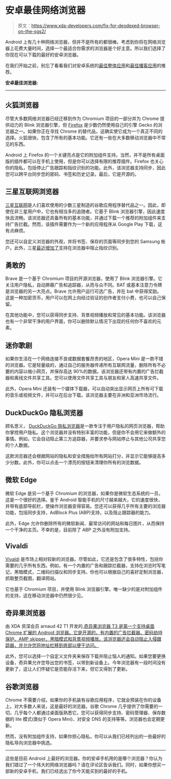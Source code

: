 # 安卓最佳网络浏览器

> 原文：<https://www.xda-developers.com/fix-for-deodexed-browser-on-the-sgs2/>

Android 上有几十种网络浏览器，但并不是所有的都很棒。考虑到你将在网络浏览器上花费大量时间，选择一个最适合你需求的浏览器是个好主意。所以我们选择了你现在可以下载的最好的安卓浏览器。

在我们开始之前，别忘了看看我们对安卓系统的[最佳整体应用](https://www.xda-developers.com/best-android-apps/)和[最佳播客应用](https://www.xda-developers.com/best-podcast-app-android/)的推荐。

**安卓最佳浏览器:**

* * *

## 火狐浏览器

尽管大多数网络浏览器已经迁移到作为 Chromium 项目的一部分并为 Chrome 提供动力的 Blink 浏览器引擎，但 [Firefox](https://play.google.com/store/apps/details?id=org.mozilla.firefox) 是少数仍然使用自己的引擎 Gecko 的浏览器之一。如果你正在寻找 Chrome 的替代品，这确实使它成为一个真正不同的选择。火狐很快，包含了所有的基本功能。它还有一些在大多数移动浏览器中不常见的东西。

Android 上 Firefox 的一个关键亮点是它的附加组件支持。当然，并不是所有桌面版的插件都可以在手机上使用，但是你可以选择有限的推荐插件。Firefox 也关心你的隐私，包括停止广告跟踪和指纹识别的功能。此外，该浏览器支持同步，因此您可以跨平台同步您的密码、书签和历史记录。最后，它是开源的。

## 三星互联网浏览器

[三星互联网](https://play.google.com/store/apps/details?id=com.sec.android.app.sbrowser)是人们喜欢使用的少数三星制造的谷歌应用程序替代品之一。因此，即使在非三星用户中，它也有相当多的追随者。它基于 Blink 浏览器引擎，因此速度快且流畅。该浏览器还具备所有的基本功能，并通过下载一个推荐的附加组件来支持广告拦截。然而，该插件需要作为一个新的应用程序从 Google Play 下载，这有点麻烦。

您还可以自定义浏览器的外观，并将书签、保存的页面等同步到您的 Samsung 帐户。此外，三星[最近增加了](https://www.xda-developers.com/samsung-internet-15-beta-changelog/)支持在浏览器中阻止指纹识别。

## 勇敢的

Brave 是一个基于 Chromium 项目的开源浏览器，使用了 Blink 浏览器引擎。它关注用户隐私，自动屏蔽广告和追踪器，从而与众不同。BAT 或基本注意力令牌是浏览器的另一大亮点。Brave 允许用户运行可选广告，并在 bat 中获得奖励。这是一种加密货币，用户可以在网上向经过验证的创作者支付小费，也可以自己保留。

在其他功能中，您可以获得同步支持、背景视频播放和常见的基本功能。该浏览器也有一个非常干净的用户界面，你可以删除默认情况下出现的任何你不喜欢的元素。

## 迷你歌剧

如果你生活在一个网络连接不良或数据套餐昂贵的地区，Opera Mini 是一款不错的浏览器。它是轻量级的，通过自己的服务器传递所有互联网流量，删除所有不必要的内容以缩小网页，并保存高达 90%的数据。该浏览器还带有内置的广告拦截器和离线文件共享工具。您可以使用文件共享工具与朋友和家人高速共享文件。

此外，Opera Mini 还装有一个媒体下载器，可以自动突出显示网页上所有可下载的音乐或视频文件，并可以在后台下载。该浏览器主要在非洲和亚洲市场流行。

## DuckDuckGo 隐私浏览器

顾名思义， [DuckDuckGo 隐私浏览器](https://play.google.com/store/apps/details?id=com.duckduckgo.mobile.android)是一款专注于用户隐私的网页浏览器，帮助你掌控用户隐私。这个浏览器并没有特别丰富的功能，但是你不会用它来做额外的事情。例如，它会自动阻止第三方追踪器，并要求参与网站停止与其他公司共享您的个人数据。

这款浏览器还会根据网站的隐私和安全措施给所有网站打分，并显示它能够提高多少分数。此外，你可以点击一个漂亮的按钮来清理你所有的浏览数据。

## 微软 Edge

微软 Edge 是另一个基于 Chromium 的浏览器，如果你是微软生态系统的一员，这是一个很好的选择。鉴于 Android 智能手机的尺寸越来越大，它的速度很快，并带有底部导航栏，使操作浏览器变得容易。您还可以获得几乎所有主要的浏览器功能，包括同步支持，AdBlock Plus (ABP)支持，以及阻止跟踪器的能力。

此外，Edge 允许你删除所有的微软新闻、最常访问的网站和每日图片，从而保持一个干净的主页。不幸的是，目前除了 ABP 之外没有附加支持。

## Vivaldi

[Vivaldi](https://play.google.com/store/apps/details?id=com.vivaldi.browser) 是市场上相对较新的浏览器。尽管如此，它还是包含了很多特性，包括你需要的几乎所有东西。例如，有一个内置的广告和跟踪拦截器，支持在浏览时写笔记，黑暗模式，二维码扫描仪和同步支持。你也可以根据自己的喜好定制浏览器，抓取整页截图，翻译网站。

它也基于 Chromium 项目，并使用 Blink 浏览器引擎。唯一缺少的是对附加组件的支持，这在移动浏览器中仍然很少见。

## 奇异果浏览器

由 XDA 资深会员 arnaud 42 T1 开发的,[奇异果浏览器 T3 是第一个支持桌面 Chrome 扩展的 Android 浏览器。它是开源的，有内置的广告拦截器、密码劫持保护、AMP skipper、黑暗模式和背景视频播放。该浏览器还会自动阻止入侵跟踪器，并允许您将地址栏移到底部以便于访问。](https://play.google.com/store/apps/details?id=com.kiwibrowser.browser)

此外，您可以选择一个自定义文件夹来保存下载并阻止恼人的通知。如果您要更换设备，奇异果允许您导出您的书签，以带到新设备上。今年浏览器有一段时间没有更新了，这让人们怀疑它是否能存活下来，但它又得到了更新。

## 谷歌浏览器

Chrome 不需要介绍，如果你的手机装有谷歌应用程序，它就会预装在你的设备上。对大多数人来说，这是最好的浏览器。谷歌 Chrome 几乎提供了你需要的一切，几乎每个人都通过桌面版熟悉它。您可以获得同步支持、密码管理器、保存数据的 lite 模式(类似于 Opera Mini)、对安全 DNS 的支持等等。浏览器也会定期更新。

然而，没有附加组件支持，如果你担心隐私，你可以从我们已经列出的一些最好的隐私导向浏览器中挑选。

* * *

这些是目前 Android 上最好的浏览器。你的安卓手机用的是哪个浏览器？你认为我们错过了一个伟大的网络浏览器吗？请在评论区告诉我们。同时，如果你想买一部新的安卓手机，我们已经选出了你今天能买到的最好的手机。